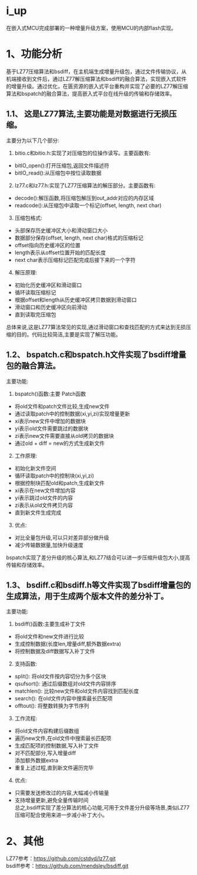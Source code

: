 # i_up
在嵌入式MCU完成部署的一种增量升级方案，使用MCU的内部flash实现。

# 1、功能分析
基于LZ77压缩算法和bsdiff，在主机端生成增量升级包，通过文件传输协议，从机端接收到文件后，通过LZ77解压缩算法和bsdiff的融合算法，实现嵌入式软件的增量升级。通过优化，在匮资源的嵌入式平台重构并实现了必要的LZ77解压缩算法和bspatch的融合算法，提高嵌入式平台在线升级的传输和存储效率。

## 1.1、 这是LZ77算法,主要功能是对数据进行无损压缩。

主要分为以下几个部分:

1. bitio.c和bitio.h:实现了对压缩包的位操作读写。主要函数有:

  - bitIO_open():打开压缩包,返回文件描述符
  - bitIO_read():从压缩包中按位读取数据

2. lz77.c和lz77.h:实现了LZ77压缩算法的解压部分。主要函数有:

  - decode():解压函数,将压缩包解压到out_addr对应的内存区域
  - readcode():从压缩包中读取一个标记(offset, length, next char)

3. 压缩包格式:

  - 头部保存历史缓冲区大小和滑动窗口大小
  - 数据部分保存(offset, length, next char)格式的压缩标记
  - offset指向历史缓冲区的位置 
  - length表示从offset位置开始的匹配长度
  - next char表示压缩标记匹配完成后接下来的一个字符

4. 解压原理:

  - 初始化历史缓冲区和滑动窗口
  - 循环读取压缩标记
  - 根据offset和length从历史缓冲区拷贝数据到滑动窗口
  - 滑动窗口和历史缓冲区向前滑动
  - 直到读取完压缩包

总体来说,这是LZ77算法常见的实现,通过滑动窗口和查找匹配的方式来达到无损压缩的目的。代码比较简洁,主要是实现了解压功能。

## 1.2、 bspatch.c和bspatch.h文件实现了bsdiff增量包的融合算法。

主要功能:

1. bspatch()函数:主要 Patch函数

  - 将old文件和patch文件比较,生成new文件
  - 通过读取patch中的控制数据(xi,yi,zi)实现增量更新
  - xi表示new文件中增加的数据块  
  - yi表示old文件需要跳过的数据块
  - zi表示new文件需要直接从old拷贝的数据块
  - 通过old + diff = new的方式生成新文件

2. 工作原理:

  - 初始化新文件空间
  - 循环读取patch中的控制块(xi,yi,zi)
  - 根据控制块匹配old和patch,生成新文件
  - xi表示在new文件增加内容
  - yi表示跳过old文件的内容
  - zi表示从old文件拷贝内容
  - 直到新文件生成完成

3. 优点:

  - 对比全量包升级,可以只对差异部分做升级
  - 减少传输数据量,加快升级速度

bspatch实现了差分升级的核心算法,和LZ77结合可以进一步压缩升级包大小,提高传输和存储效率。

## 1.3、 bsdiff.c和bsdiff.h等文件实现了bsdiff增量包的生成算法，用于生成两个版本文件的差分补丁。
主要功能:

1. bsdiff()函数:主要生成补丁文件  
 - 将old文件和new文件进行比较  
 - 生成控制数据(长度len,增量diff,额外数据extra)
 - 将控制数据及diff数据写入补丁文件
2. 支持函数:
 - split(): 将old文件按内容切分为多个区块
 - qsufsort(): 通过后缀数组对old文件内容排序
 - matchlen(): 比较new文件和old文件内容找到匹配长度
 - search(): 在old文件内容中搜索最长匹配项
 - offtout(): 将整数转换为字节序列
3. 工作流程:
 - 将old文件内容构建后缀数组  
 - 遍历new文件,在old文件中搜索最长匹配项  
 - 生成匹配项的控制数据,写入补丁文件  
 - 对不匹配部分,写入增量diff  
添加额外数据extra  
 - 重复上述过程,直到新文件遍历完毕  
4. 优点:
 - 只需要发送修改过的内容,大幅减小传输量  
 - 支持增量更新,避免全量传输时间  
总之,bsdiff实现了差分算法的核心功能,可用于文件差分升级等场景,类似LZ77压缩可配合使用来进一步减小补丁大小。  

# 2、其他
LZ77参考：https://github.com/cstdvd/lz77.git  
bsdiff参考：https://github.com/mendsley/bsdiff.git


